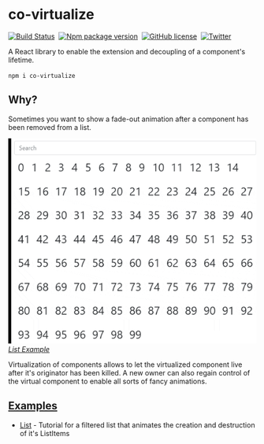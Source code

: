 # co-virtualize


[![Build Status](https://img.shields.io/github/workflow/status/cocoss-org/co-virtualize/Depolyment)](https://github.com/cocoss-org/co-virtualize/actions)&nbsp;
[![Npm package version](https://badgen.net/npm/v/co-virtualize)](https://npmjs.com/package/co-virtualize)&nbsp;
[![GitHub license](https://img.shields.io/github/license/cocoss-org/co-virtualize.svg)](https://github.com/cocoss-org/co-virtualize/blob/master/LICENSE)&nbsp;
[![Twitter](https://badgen.net/badge/icon/twitter?icon=twitter&label)](https://twitter.com/BelaBohlender)

A React library to enable the extension and decoupling of a component's lifetime.

`npm i co-virtualize`

## **Why?**
Sometimes you want to show a fade-out animation after a component has been removed from a list.

![](./list.gif)
*[List Example](https://cocoss-org.github.io/co-virtualize/list)*

Virtualization of components allows to let the virtualized component live after it's originator has been killed. A new owner can also regain control of the virtual component to enable all sorts of fancy animations.

## [Examples](https://cocoss-org.github.io/co-virtualize/)

* [List](https://cocoss-org.github.io/co-virtualize/list) - Tutorial for a filtered list that animates the creation and destruction of it's ListItems